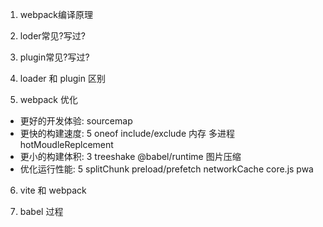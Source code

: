 1. webpack编译原理

2. loder常见?写过?

3. plugin常见?写过?

4. loader 和 plugin 区别

5. webpack 优化
- 更好的开发体验: sourcemap
- 更快的构建速度: 5  oneof include/exclude 内存 多进程 hotMoudleReplcement
- 更小的构建体积: 3 treeshake @babel/runtime 图片压缩
- 优化运行性能: 5 splitChunk preload/prefetch networkCache core.js pwa
6. vite 和 webpack

7. babel 过程